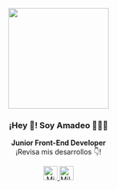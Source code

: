 <p align="center" width="300">
   <img align="center" width="200" src="" alt="">
   <h3 align="center">¡Hey 👋! Soy Amadeo 👨🏻‍💻</h3>
</p>
<p align="center"><strong>Junior Front-End Developer</strong><br>¡Revisa mis desarrollos 👇!</p>
<p align="center">
   <a href="https://amadeocutini.netlify.app/" target="_blank">
      <img src="https://www.svgrepo.com/show/14443/home.svg" alt="MiPortfolio" height="28px" width="28px">
   </a>
   <a href="https://www.linkedin.com/in/amadeo-cutini-607967234/" target="_blank">
      <img src="https://www.svgrepo.com/show/143563/linkedin.svg" alt="MiLinkedin" height="28px" width="28px">
   </a>
</p>
